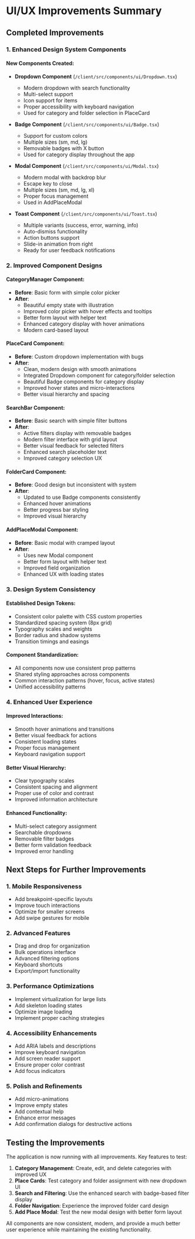 # UI/UX Improvements Summary

## Completed Improvements

### 1. Enhanced Design System Components

#### New Components Created:
- **Dropdown Component** (`/client/src/components/ui/Dropdown.tsx`)
  - Modern dropdown with search functionality
  - Multi-select support
  - Icon support for items
  - Proper accessibility with keyboard navigation
  - Used for category and folder selection in PlaceCard

- **Badge Component** (`/client/src/components/ui/Badge.tsx`)
  - Support for custom colors
  - Multiple sizes (sm, md, lg)
  - Removable badges with X button
  - Used for category display throughout the app

- **Modal Component** (`/client/src/components/ui/Modal.tsx`)
  - Modern modal with backdrop blur
  - Escape key to close
  - Multiple sizes (sm, md, lg, xl)
  - Proper focus management
  - Used in AddPlaceModal

- **Toast Component** (`/client/src/components/ui/Toast.tsx`)
  - Multiple variants (success, error, warning, info)
  - Auto-dismiss functionality
  - Action buttons support
  - Slide-in animation from right
  - Ready for user feedback notifications

### 2. Improved Component Designs

#### CategoryManager Component:
- **Before**: Basic form with simple color picker
- **After**:
  - Beautiful empty state with illustration
  - Improved color picker with hover effects and tooltips
  - Better form layout with helper text
  - Enhanced category display with hover animations
  - Modern card-based layout

#### PlaceCard Component:
- **Before**: Custom dropdown implementation with bugs
- **After**:
  - Clean, modern design with smooth animations
  - Integrated Dropdown component for category/folder selection
  - Beautiful Badge components for category display
  - Improved hover states and micro-interactions
  - Better visual hierarchy and spacing

#### SearchBar Component:
- **Before**: Basic search with simple filter buttons
- **After**:
  - Active filters display with removable badges
  - Modern filter interface with grid layout
  - Better visual feedback for selected filters
  - Enhanced search placeholder text
  - Improved category selection UX

#### FolderCard Component:
- **Before**: Good design but inconsistent with system
- **After**:
  - Updated to use Badge components consistently
  - Enhanced hover animations
  - Better progress bar styling
  - Improved visual hierarchy

#### AddPlaceModal Component:
- **Before**: Basic modal with cramped layout
- **After**:
  - Uses new Modal component
  - Better form layout with helper text
  - Improved field organization
  - Enhanced UX with loading states

### 3. Design System Consistency

#### Established Design Tokens:
- Consistent color palette with CSS custom properties
- Standardized spacing system (8px grid)
- Typography scales and weights
- Border radius and shadow systems
- Transition timings and easings

#### Component Standardization:
- All components now use consistent prop patterns
- Shared styling approaches across components
- Common interaction patterns (hover, focus, active states)
- Unified accessibility patterns

### 4. Enhanced User Experience

#### Improved Interactions:
- Smooth hover animations and transitions
- Better visual feedback for actions
- Consistent loading states
- Proper focus management
- Keyboard navigation support

#### Better Visual Hierarchy:
- Clear typography scales
- Consistent spacing and alignment
- Proper use of color and contrast
- Improved information architecture

#### Enhanced Functionality:
- Multi-select category assignment
- Searchable dropdowns
- Removable filter badges
- Better form validation feedback
- Improved error handling

## Next Steps for Further Improvements

### 1. Mobile Responsiveness
- Add breakpoint-specific layouts
- Improve touch interactions
- Optimize for smaller screens
- Add swipe gestures for mobile

### 2. Advanced Features
- Drag and drop for organization
- Bulk operations interface
- Advanced filtering options
- Keyboard shortcuts
- Export/import functionality

### 3. Performance Optimizations
- Implement virtualization for large lists
- Add skeleton loading states
- Optimize image loading
- Implement proper caching strategies

### 4. Accessibility Enhancements
- Add ARIA labels and descriptions
- Improve keyboard navigation
- Add screen reader support
- Ensure proper color contrast
- Add focus indicators

### 5. Polish and Refinements
- Add micro-animations
- Improve empty states
- Add contextual help
- Enhance error messages
- Add confirmation dialogs for destructive actions

## Testing the Improvements

The application is now running with all improvements. Key features to test:

1. **Category Management**: Create, edit, and delete categories with improved UX
2. **Place Cards**: Test category and folder assignment with new dropdown UI
3. **Search and Filtering**: Use the enhanced search with badge-based filter display
4. **Folder Navigation**: Experience the improved folder card design
5. **Add Place Modal**: Test the new modal design with better form layout

All components are now consistent, modern, and provide a much better user experience while maintaining the existing functionality.
